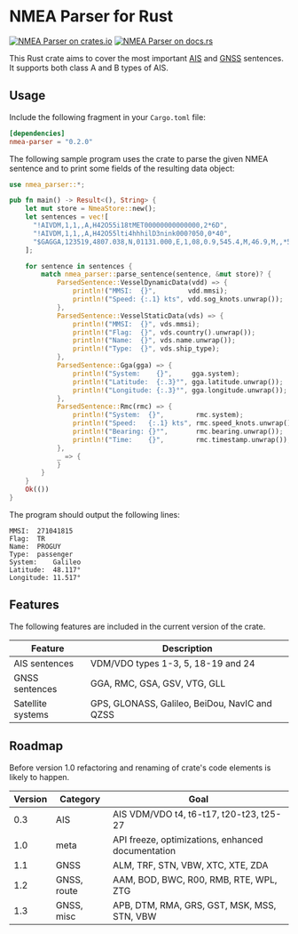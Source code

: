 # NMEA Parser for Rust

[![NMEA Parser on crates.io][cratesio-image]][cratesio]
[![NMEA Parser on docs.rs][docsrs-image]][docsrs]

[cratesio-image]: https://img.shields.io/crates/v/nmea-parser.svg
[cratesio]: https://crates.io/crates/nmea-parser
[docsrs-image]: https://docs.rs/nmea-parser/badge.svg
[docsrs]: https://docs.rs/nmea-parser

This Rust crate aims to cover the most important [AIS] and [GNSS] sentences. It 
supports both class A and B types of AIS.

## Usage

Include the following fragment in your `Cargo.toml` file:

```toml
[dependencies]
nmea-parser = "0.2.0"
```

The following sample program uses the crate to parse the given NMEA sentence 
and to print some  fields of the resulting data object:

```rust
use nmea_parser::*;

pub fn main() -> Result<(), String> {
    let mut store = NmeaStore::new();
    let sentences = vec![
      "!AIVDM,1,1,,A,H42O55i18tMET00000000000000,2*6D",
      "!AIVDM,1,1,,A,H42O55lti4hhhilD3nink000?050,0*40",
      "$GAGGA,123519,4807.038,N,01131.000,E,1,08,0.9,545.4,M,46.9,M,,*56",
    ];

    for sentence in sentences {    
        match nmea_parser::parse_sentence(sentence, &mut store)? {
            ParsedSentence::VesselDynamicData(vdd) => {
                println!("MMSI:  {}",        vdd.mmsi);
                println!("Speed: {:.1} kts", vdd.sog_knots.unwrap());
            },
            ParsedSentence::VesselStaticData(vds) => {
                println!("MMSI:  {}", vds.mmsi);
                println!("Flag:  {}", vds.country().unwrap());
                println!("Name:  {}", vds.name.unwrap());
                println!("Type:  {}", vds.ship_type);
            },
            ParsedSentence::Gga(gga) => {
                println!("System:    {}",     gga.system);
                println!("Latitude:  {:.3}°", gga.latitude.unwrap());
                println!("Longitude: {:.3}°", gga.longitude.unwrap());
            },
            ParsedSentence::Rmc(rmc) => {
                println!("System:  {}",        rmc.system);
                println!("Speed:   {:.1} kts", rmc.speed_knots.unwrap());
                println!("Bearing: {}°",       rmc.bearing.unwrap());
                println!("Time:    {}",        rmc.timestamp.unwrap());
            },
            _ => {
            }
        }
    }
    Ok(())
}
```

The program should output the following lines:

```
MMSI:  271041815
Flag:  TR
Name:  PROGUY
Type:  passenger
System:    Galileo
Latitude:  48.117°
Longitude: 11.517°
```

## Features

The following features are included in the current version of the crate.

|Feature          |Description                                                                        |
|-----------------|-----------------------------------------------------------------------------------|
|AIS sentences    |VDM/VDO types 1-3, 5, 18-19 and 24                                                 |
|GNSS sentences   |GGA, RMC, GSA, GSV, VTG, GLL                                                       |
|Satellite systems|GPS, GLONASS, Galileo, BeiDou, NavIC and QZSS                                      | 

## Roadmap

Before version 1.0 refactoring and renaming of crate's code elements is likely to happen.

|Version |Category    |Goal                                                                 |
|--------|------------|---------------------------------------------------------------------|
|0.3     |AIS         |AIS VDM/VDO t4, t6-t17, t20-t23, t25-27                              |
|1.0     |meta        |API freeze, optimizations, enhanced documentation                    |
|1.1     |GNSS        |ALM, TRF, STN, VBW, XTC, XTE, ZDA                                    |
|1.2     |GNSS, route |AAM, BOD, BWC, R00, RMB, RTE, WPL, ZTG                               |
|1.3     |GNSS, misc  |APB, DTM, RMA, GRS, GST, MSK, MSS, STN, VBW                          |

[AIS]: https://en.wikipedia.org/wiki/Automatic_identification_system
[GNSS]: https://en.wikipedia.org/wiki/Satellite_navigation


